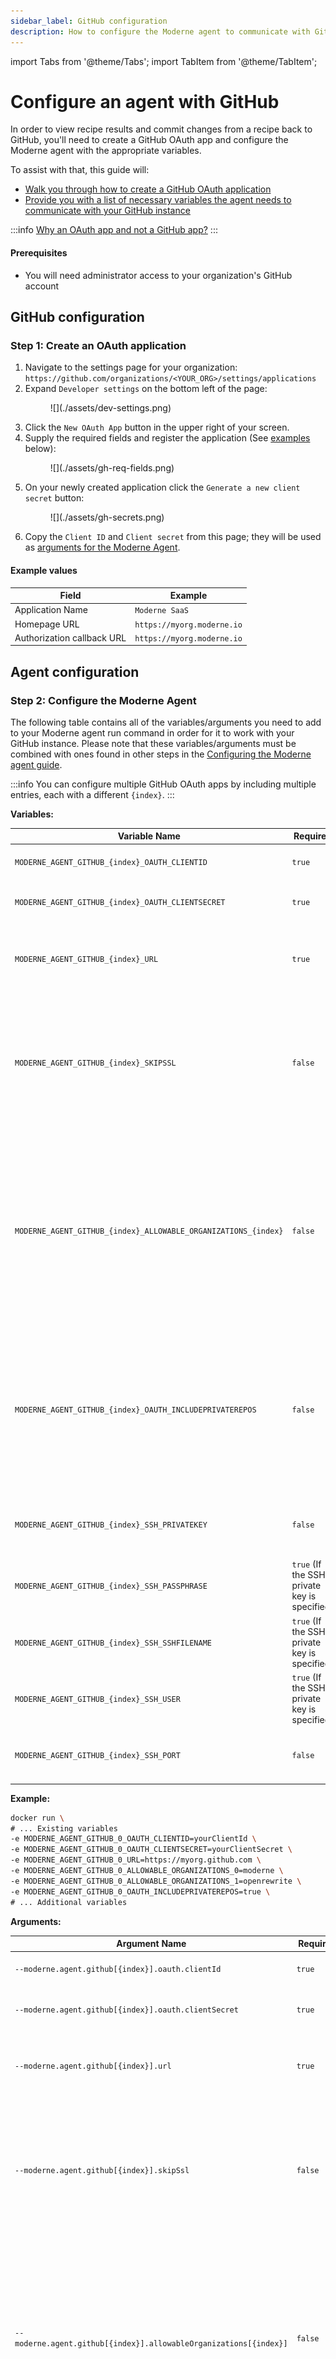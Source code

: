 ```yaml
---
sidebar_label: GitHub configuration
description: How to configure the Moderne agent to communicate with GitHub.
---
```


import Tabs from '@theme/Tabs';
import TabItem from '@theme/TabItem';

# Configure an agent with GitHub

In order to view recipe results and commit changes from a recipe back to GitHub, you'll need to create a GitHub OAuth app and configure the Moderne agent with the appropriate variables.

To assist with that, this guide will:

* [Walk you through how to create a GitHub OAuth application](#step-1-create-an-oauth-application)
* [Provide you with a list of necessary variables the agent needs to communicate with your GitHub instance](#step-2-configure-the-moderne-agent)

:::info
[Why an OAuth app and not a GitHub app?](../../references/github-permissions.md#github-oauth-applications-vs-github-applications)
:::

#### Prerequisites

* You will need administrator access to your organization's GitHub account

## GitHub configuration

### Step 1: Create an OAuth application

1. Navigate to the settings page for your organization: `https://github.com/organizations/<YOUR_ORG>/settings/applications`
2. Expand `Developer settings` on the bottom left of the page:
   <figure>
     ![](./assets/dev-settings.png)
     <figcaption></figcaption>
   </figure>
3. Click the `New OAuth App` button in the upper right of your screen.
4. Supply the required fields and register the application (See [examples](#example-values) below):
   <figure>
     ![](./assets/gh-req-fields.png)
     <figcaption></figcaption>
   </figure>
5. On your newly created application click the `Generate a new client secret` button:
   <figure>
     ![](./assets/gh-secrets.png)
     <figcaption></figcaption>
   </figure>
6. Copy the `Client ID` and `Client secret` from this page; they will be used as [arguments for the Moderne Agent](#step-2-configure-the-moderne-agent).

#### Example values

| Field                      | Example                    |
| -------------------------- | -------------------------- |
| Application Name           | `Moderne SaaS`             |
| Homepage URL               | `https://myorg.moderne.io` |
| Authorization callback URL | `https://myorg.moderne.io` |

## Agent configuration

### Step 2: Configure the Moderne Agent

The following table contains all of the variables/arguments you need to add to your Moderne agent run command in order for it to work with your GitHub instance. Please note that these variables/arguments must be combined with ones found in other steps in the [Configuring the Moderne agent guide](./agent-config.md).

:::info
You can configure multiple GitHub OAuth apps by including multiple entries, each with a different `{index}`.
:::

<Tabs groupId="agent-type">
<TabItem value="oci-container" label="OCI Container">

**Variables:**

| Variable Name                                                  | Required                                     | Default         | Description                                                                                                                                                                                                                      |
|----------------------------------------------------------------|----------------------------------------------|-----------------|----------------------------------------------------------------------------------------------------------------------------------------------------------------------------------------------------------------------------------|
| `MODERNE_AGENT_GITHUB_{index}_OAUTH_CLIENTID`                  | `true`                                       |                 | The client id configured in GitHub.                                                                                                                                                                                              |
| `MODERNE_AGENT_GITHUB_{index}_OAUTH_CLIENTSECRET`              | `true`                                       |                 | The client secret configured in GitHub.                                                                                                                                                                                          |
| `MODERNE_AGENT_GITHUB_{index}_URL`                             | `true`                                       |                 | The fully-qualified hostname of the running GitHub instance.                                                                                                                                                                     |
| `MODERNE_AGENT_GITHUB_{index}_SKIPSSL`                         | `false`                                      | `false`         | Specifies whether or not to skip SSL validation for HTTP connections to this GitHub instance. This must be set to `true` if you use a self-signed SSL/TLS certificate.                                                           |
| `MODERNE_AGENT_GITHUB_{index}_ALLOWABLE_ORGANIZATIONS_{index}` | `false`                                      | See description | Specifies what organizations you can fork recipe results to. By default, there are no restrictions on which organizations can be committed to. If you want multiple organizations, increase the last index and add one per line. |
| `MODERNE_AGENT_GITHUB_{index}_OAUTH_INCLUDEPRIVATEREPOS`       | `false`                                      | See description | By default, the OAuth app will only have access to public repositories within your organization(s). To provide the OAuth app access to private repositories, you can set this to `true`.                                         |
| `MODERNE_AGENT_GITHUB_{index}_SSH_PRIVATEKEY`                  | `false`                                      |                 | (Optional) The SSH private key used to establish a SSH connection with GitHub.                                                                                                                                                   |
| `MODERNE_AGENT_GITHUB_{index}_SSH_PASSPHRASE`                  | `true` (If the SSH private key is specified) |                 | The passphrase used to encrypt the SSH private key.                                                                                                                                                                              |
| `MODERNE_AGENT_GITHUB_{index}_SSH_SSHFILENAME`                 | `true` (If the SSH private key is specified) |                 | The file name of the private key, which the agent will store locally.                                                                                                                                                            |
| `MODERNE_AGENT_GITHUB_{index}_SSH_USER`                        | `true` (If the SSH private key is specified) |                 | The username used for SSH communication with GitHub.                                                                                                                                                                             |
| `MODERNE_AGENT_GITHUB_{index}_SSH_PORT`                        | `false`                                      | `7999`          | The port used to communicate via SSH with GitHub.                                                                                                                                                                                |

**Example:**

```bash
docker run \
# ... Existing variables
-e MODERNE_AGENT_GITHUB_0_OAUTH_CLIENTID=yourClientId \
-e MODERNE_AGENT_GITHUB_0_OAUTH_CLIENTSECRET=yourClientSecret \
-e MODERNE_AGENT_GITHUB_0_URL=https://myorg.github.com \
-e MODERNE_AGENT_GITHUB_0_ALLOWABLE_ORGANIZATIONS_0=moderne \
-e MODERNE_AGENT_GITHUB_0_ALLOWABLE_ORGANIZATIONS_1=openrewrite \
-e MODERNE_AGENT_GITHUB_0_OAUTH_INCLUDEPRIVATEREPOS=true \
# ... Additional variables
```
</TabItem>

<TabItem value="executable-jar" label="Executable JAR">

**Arguments:**

| Argument Name                                                     | Required                                     | Default         | Description                                                                                                                                                                                                                      |
|-------------------------------------------------------------------|----------------------------------------------|-----------------|----------------------------------------------------------------------------------------------------------------------------------------------------------------------------------------------------------------------------------|
| `--moderne.agent.github[{index}].oauth.clientId`                  | `true`                                       |                 | The client id configured in GitHub.                                                                                                                                                                                              |
| `--moderne.agent.github[{index}].oauth.clientSecret`              | `true`                                       |                 | The client secret configured in GitHub.                                                                                                                                                                                          |
| `--moderne.agent.github[{index}].url`                             | `true`                                       |                 | The fully-qualified hostname of the running GitHub instance.                                                                                                                                                                     |
| `--moderne.agent.github[{index}].skipSsl`                         | `false`                                      | `false`         | Specifies whether or not to skip SSL validation for HTTP connections to this GitHub instance. This must be set to `true` if you use a self-signed SSL/TLS certificate.                                                           |
| `--moderne.agent.github[{index}].allowableOrganizations[{index}]` | `false`                                      | See description | Specifies what organizations you can fork recipe results to. By default, there are no restrictions on which organizations can be committed to. If you want multiple organizations, increase the last index and add one per line. |
| `--moderne.agent.github[{index}].oauth.includePrivateRepos`       | `false`                                      | See description | By default, the OAuth app will only have access to public repositories within your organization(s). To provide the OAuth app access to private repositories, you can set this to `true`.                                         |
| `--moderne.agent.github[{index}].ssh.privateKey`                  | `false`                                      |                 | (Optional) The SSH private key used to establish a SSH connection with GitHub.                                                                                                                                                   |
| `--moderne.agent.github[{index}].ssh.passphrase`                  | `true` (If the SSH private key is specified) |                 | The passphrase used to encrypt the SSH private key.                                                                                                                                                                              |
| `--moderne.agent.github[{index}].ssh.sshFileName`                 | `true` (If the SSH private key is specified) |                 | The file name of the private key, which the agent will store locally.                                                                                                                                                            |
| `--moderne.agent.github[{index}].ssh.user`                        | `true` (If the SSH private key is specified) |                 | The username used for SSH communication with GitHub.                                                                                                                                                                             |
| `--moderne.agent.github[{index}].ssh.port`                        | `false`                                      | `7999`          | The port used to communicate via SSH with GitHub.                                                                                                                                                                                |

**Example:**

```bash
java -jar moderne-agent-{version}.jar \
# ... Existing arguments
--moderne.agent.github[0].oauth.clientId=yourClientId \
--moderne.agent.github[0].oauth.clientSecret=yourClientSecret \
--moderne.agent.github[0].url=https://myorg.github.com \
--moderne.agent.github[0].allowableOrganizations[0]=moderne \
--moderne.agent.github[0].allowableOrganizations[1]=openrewrite \
--moderne.agent.github[0].oauth.includePrivateRepos=true \
# ... Additional arguments
```
</TabItem>
</Tabs>
